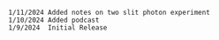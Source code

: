 	1/11/2024 Added notes on two slit photon experiment
	1/10/2024 Added podcast
	1/9/2024  Initial Release
